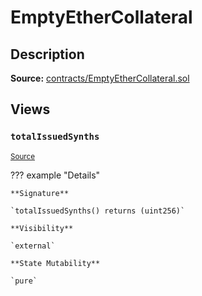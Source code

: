 # EmptyEtherCollateral

## Description

**Source:** [contracts/EmptyEtherCollateral.sol](https://github.com/Synthetixio/synthetix/tree/v2.35.4/contracts/EmptyEtherCollateral.sol)

## Views

### `totalIssuedSynths`

<sub>[Source](https://github.com/Synthetixio/synthetix/tree/v2.35.4/contracts/EmptyEtherCollateral.sol#L7)</sub>

??? example "Details"

    **Signature**

    `totalIssuedSynths() returns (uint256)`

    **Visibility**

    `external`

    **State Mutability**

    `pure`
